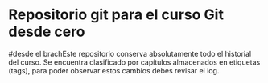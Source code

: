 # Repositorio git para el curso Git desde cero
#desde el brachEste repositorio conserva absolutamente todo el historial del curso.
Se encuentra clasificado por capítulos almacenados en etiquetas (tags), para
poder observar estos cambios debes revisar el log.
